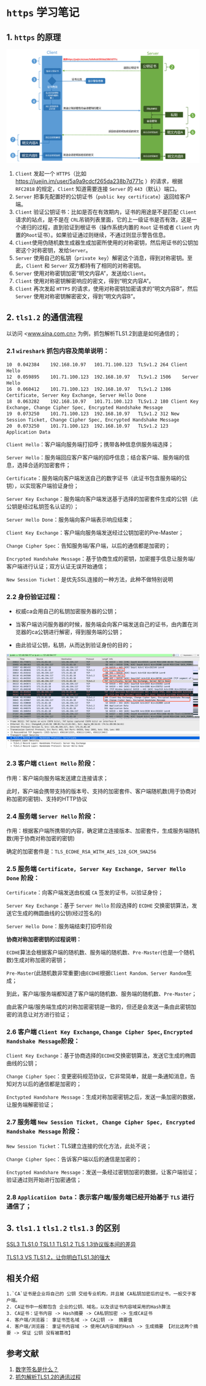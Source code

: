# `https` 学习笔记


## 1. `https` 的原理

![](../_media/https-principle.png)

1. `Client` 发起一个 `HTTPS`（比如 <https://juejin.im/user/5a9a9cdcf265da238b7d771c> ）的请求，根据 `RFC2818` 的规定，`Client` 知道需要连接 `Server` 的 `443`（默认）端口。
2. `Server` 把事先配置好的公钥证书（`public key certificate`）返回给客户端。
3. `Client` 验证公钥证书：比如是否在有效期内，证书的用途是不是匹配 `Client` 请求的站点，是不是在 `CRL`吊销列表里面，它的上一级证书是否有效，这是一个递归的过程，直到验证到根证书（操作系统内置的 `Root` 证书或者 `Client` 内置的`Root`证书）。如果验证通过则继续，不通过则显示警告信息。
4. `Client`使用伪随机数生成器生成加密所使用的对称密钥，然后用证书的公钥加密这个对称密钥，发给`Server`。
5. `Server` 使用自己的私钥（`private key`）解密这个消息，得到对称密钥。至此，`Client` 和 `Server` 双方都持有了相同的对称密钥。
6. `Server` 使用对称密钥加密“明文内容A”，发送给`Client`。
7. `Client` 使用对称密钥解密响应的密文，得到“明文内容A”。
8. `Client` 再次发起 `HTTPS` 的请求，使用对称密钥加密请求的“明文内容B”，然后 `Server` 使用对称密钥解密密文，得到“明文内容B”。


## 2. `tls1.2` 的通信流程

以访问 <www.sina.com.cn> 为例，抓包解析TLS1.2到底是如何通信的；

### 2.1 `wireshark` 抓包内容及简单说明：

```
10	0.042384	192.168.10.97	101.71.100.123	TLSv1.2	264	Client Hello
12	0.059895	101.71.100.123	192.168.10.97	TLSv1.2	1506	Server Hello
16	0.060412	101.71.100.123	192.168.10.97	TLSv1.2	1386	Certificate, Server Key Exchange, Server Hello Done
18	0.063282	192.168.10.97	101.71.100.123	TLSv1.2	180	Client Key Exchange, Change Cipher Spec, Encrypted Handshake Message
19	0.073250	101.71.100.123	192.168.10.97	TLSv1.2	312	New Session Ticket, Change Cipher Spec, Encrypted Handshake Message
20	0.073250	101.71.100.123	192.168.10.97	TLSv1.2	123	Application Data
```

`Client Hello`：客户端向服务端打招呼；携带各种信息供服务端选择；

`Server Hello`：服务端回应客户客户端的招呼信息；结合客户端、服务端的信息，选择合适的加密套件；

`Certificate`：服务端向客户端发送自己的数字证书（此证书包含服务端的公钥），以实现客户端验证身份；

`Server Key Exchange`：服务端向客户端发送基于选择的加密套件生成的公钥（此公钥是经过私钥签名认证的）；

`Server Hello Done`：服务端向客户端表示响应结束；

`Client Key Exchange`：客户端向服务端发送经过公钥加密的Pre-Master；

`Change Cipher Spec`：告知服务端/客户端，以后的通信都是加密的；

`Encrypted Handshake Message`：基于协商生成的密钥，加密握手信息让服务端/客户端进行认证；双方认证无误开始通信；

`New Session Ticket`：是优先SSL连接的一种方法，此种不做特别说明

### 2.2 身份验证过程：

- 权威ca会用自己的私钥加密服务器的公钥；

- 当客户端访问服务器的时候，服务端会向客户端发送自己的证书，由内置在浏览器的ca公钥进行解密，得到服务端的公钥；

- 由此验证公钥，私钥，从而达到验证身份的目的；


![](../_media/wireshark-https-msg.png)

### 2.3 客户端 `Client Hello` 阶段：

作用：客户端向服务端发送建立连接请求；

此时，客户端会携带支持的版本号、支持的加密套件、客户端随机数(用于协商对称加密的密钥)、支持的HTTP协议

 

### 2.4 服务端 `Server Hello` 阶段：

作用：根据客户端所携带的内容，确定建立连接版本、加密套件，生成服务端随机数(用于协商对称加密的密钥)

确定的加密套件是：`TLS_ECDHE_RSA_WITH_AES_128_GCM_SHA256`

 

### 2.5 服务端 `Certificate, Server Key Exchange, Server Hello Done` 阶段：

`Certificate`：向客户端发送由权威 `CA` 签发的证书，以验证身份；

`Server Key Exchange`：基于 `Server Hello` 阶段选择的 `ECDHE` 交换密钥算法，发送它生成的椭圆曲线的公钥(经过签名的)

`Server Hello Done`：服务端结束打招呼阶段

**协商对称加密密钥的过程说明：**

`ECDHE`算法会根据客户端的随机数、服务端的随机数、`Pre-Master`(也是一个随机数)生成对称加密的密钥；

`Pre-Master`(此随机数非常重要)由`ECDHE`根据`Client Random、Server Random`生成；

到此，客户端/服务端都知道了客户端的随机数、服务端的随机数、`Pre-Master`；

由此客户端/服务端生成的对称加密密钥是一致的，但还是会发送一条由此密钥加密的消息让对方进行验证；


### 2.6 客户端 `Client Key Exchange`, `Change Cipher Spec`, `Encrypted Handshake Message`阶段：

`Client Key Exchange`：基于协商选择的`ECDHE`交换密钥算法，发送它生成的椭圆曲线的公钥；

`Change Cipher Spec`：变更密码规范协议，它非常简单，就是一条通知消息，告知对方以后的通信都是加密的；

`Enctypted Handshare Message`：生成对称加密密钥之后，发送一条加密的数据，让服务端解密验证；


### 2.7 服务端 `New Session Ticket, Change Cipher Spec, Encrypted Handshake Message` 阶段：

`New Session Ticket`：TLS建立连接的优化方法，此处不说；

`Change Cipher Spec`：告诉客户端以后的通信是加密的；

`Enctypted Handshare Message`：发送一条经过密钥加密的数据，让客户端验证；验证通过则开始进行加密通信；

### 2.8 `Applicatiion Data`：表示客户端/服务端已经开始基于 `TLS` 进行通信了；


## 3. `tls1.1` `tls1.2` `tls1.3` 的区别

[ SSL3 TLS1.0 TSL1.1 TLS1.2 TLS 1.3协议版本间的差异](https://www.anxinssl.com/9464.html)

[TLS1.3 VS TLS1.2，让你明白TLS1.3的强大](https://zhuanlan.zhihu.com/p/44980381)



## 相关介绍

```
1.`CA`证书是企业将自己的 公钥 交给专业机构，并且被 CA私钥加密后的证书，一般交于客户端。
2. CA证书中一般都包含 企业的公钥、域名，以及该证书内容域采用的Hash算法
3. CA证书：证书内容 -> Hash摘要 -> CA私钥加密 -> 生成CA证书
4. 客户端/浏览器： 拿证书签名域 -> CA公钥 ->  摘要值
4. 客户端/浏览器： 拿证书内容域 -> 使用CA内容域的Hash -> 生成摘要 【对比这两个摘要 -> 保证 公钥 没有被篡改】
```




## 参考文献

1. [数字签名是什么？](http://www.ruanyifeng.com/blog/2011/08/what_is_a_digital_signature.html)
2. [抓包解析TLS1.2的通讯过程](https://www.cnblogs.com/abelchao/p/11804061.html)